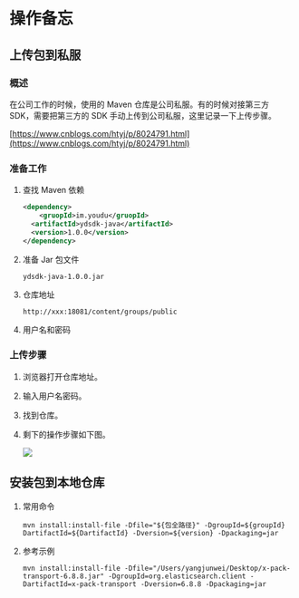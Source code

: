 

# 操作备忘

## 上传包到私服

### 概述
在公司工作的时候，使用的 Maven 仓库是公司私服。有的时候对接第三方 SDK，需要把第三方的 SDK 手动上传到公司私服，这里记录一下上传步骤。

[https://www.cnblogs.com/htyj/p/8024791.html](https://www.cnblogs.com/htyj/p/8024791.html)

### 准备工作
 1. 查找 Maven 依赖

    ```xml
    <dependency>
    	<gruopId>im.youdu</gruopId>
      <artifactId>ydsdk-java</artifactId>
      <version>1.0.0</version>
    </dependency>
    ```

2. 准备 Jar 包文件

   ```
   ydsdk-java-1.0.0.jar
   ```

3. 仓库地址

   ```
   http://xxx:18081/content/groups/public
   ```

4. 用户名和密码

### 上传步骤

1. 浏览器打开仓库地址。

2. 输入用户名密码。

3. 找到仓库。

4. 剩下的操作步骤如下图。
   
   ![](https://cdn.jsdelivr.net/gh/AlbertYang0801/pic-bed@main/img/20210226114500.png)

## 安装包到本地仓库
1. 常用命令

   ```shell
   mvn install:install-file -Dfile="${包全路径}" -DgroupId=${groupId} DartifactId=${DartifactId} -Dversion=${version} -Dpackaging=jar
   ```

2. 参考示例

   ```shell
   mvn install:install-file -Dfile="/Users/yangjunwei/Desktop/x-pack-transport-6.8.8.jar" -DgroupId=org.elasticsearch.client -DartifactId=x-pack-transport -Dversion=6.8.8 -Dpackaging=jar
   ```

   

  



